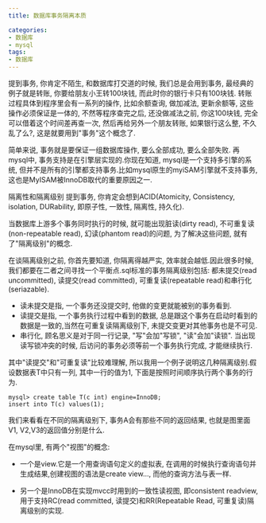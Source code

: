 ```yaml
---
title: 数据库事务隔离本质

categories:
- 数据库
- mysql
tags:
- 数据库
---
```


提到事务, 你肯定不陌生, 和数据库打交道的时候, 我们总是会用到事务, 最经典的例子就是转账, 你要给朋友小王转100块钱, 而此时你的银行卡只有100块钱.
转账过程具体到程序里会有一系列的操作, 比如余额查询, 做加减法, 更新余额等, 这些操作必须保证是一体的, 不然等程序查完之后, 还没做减法之前, 你这100块钱, 完全可以借着这个时间差再查一次, 然后再给另外一个朋友转账, 如果银行这么整, 不久乱了么?, 这是就要用到"事务"这个概念了.

简单来说, 事务就是要保证一组数据库操作, 要么全部成功, 要么全部失败. 再mysql中, 事务支持是在引擎层实现的.你现在知道, mysql是一个支持多引擎的系统, 但并不是所有的引擎都支持事务.比如mysql原生的myiSAM引擎就不支持事务, 这也是MyISAM被InnoDB取代的重要原因之一.


隔离性和隔离级别
提到事务, 你肯定会想到ACID(Atomicity, Consistency, isolation, DURability, 即原子性, 一致性, 隔离性, 持久化).

当数据库上游多个事务同时执行的时候, 就可能出现脏读(dirty read), 不可重复读(non-repeatable read), 幻读(phantom read)的问题, 为了解决这些问题, 就有了"隔离级别"的概念.

在谈隔离级别之前, 你首先要知道, 你隔离得越严实, 效率就会越低.因此很多时候, 我们都要在二者之间寻找一个平衡点.sql标准的事务隔离级别包括: 都未提交(read uncommitted), 读提交(read committed), 可重复读(repeatable read)和串行化(seriazable). 


- 读未提交是指, 一个事务还没提交时, 他做的变更就能被别的事务看到.
- 读提交是指, 一个事务执行过程中看到的数据, 总是跟这个事务在启动时看到的数据是一致的,当然在可重复读隔离级别下, 未提交变更对其他事务也是不可见.
- 串行化, 顾名思义是对于同一行记录, "写"会加"写锁", "读"会加"读锁". 当出现读写锁冲突的时候, 后访问的事务必须等前一个事务执行完成, 才能继续执行.

其中"读提交"和"可重复读"比较难理解, 所以我用一个例子说明这几种隔离级别.假设数据表T中只有一列, 其中一行的值为1, 下面是按照时间顺序执行两个事务的行为.

```
mysql> create table T(c int) engine=InnoDB;
insert into T(c) values(1);
```
我们来看看在不同的隔离级别下, 事务A会有那些不同的返回结果, 也就是图里面V1, V2,V3的返回值分别是什么.


在mysql里, 有两个"视图"的概念:
- 一个是view.它是一个用查询语句定义的虚拟表, 在调用的时候执行查询语句并生成结果,创建视图的语法是create view..., 而他的查询方法与表一样.

- 另一个是InnoDB在实现mvcc时用到的一致性读视图, 即consistent readview, 用于支持RC(read committed, 读提交)和RR(Repeatable Read, 可重复读)隔离级别的实现.

